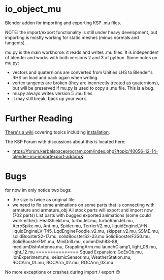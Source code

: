 io_object_mu
==========

Blender addon for importing and exporting KSP .mu files.

NOTE: the import/export functionality is still under heavy development, but
importing is mostly working for static meshes (minus normals and tangents).

mu.py is the main workhorse: it reads and writes .mu files. It is independent
of blender and works with both versions 2 and 3 of python. Some notes on mu.py:
* vectors and quaternions are converted from Unities LHS to Blender's RHS on
load and back again when writing.
* vertex tangents are broken (they are incorrectly treated as quaternions), but
will be preserved if mu.py is used to copy a .mu file. This is a bug.
* mu.py always writes version 5 .mu files.
* it may still break, back up your work.

Further Reading
===============

[There's a wiki](https://github.com/taniwha/io_object_mu/wiki) covering topics
including [installation](https://github.com/taniwha/io_object_mu/wiki/Installation).

The KSP Forum with discussions about this is located here:
* https://forum.kerbalspaceprogram.com/index.php?/topic/40056-12-14-blender-mu-importexport-addon/&

Bugs
===============
for now im only notice two bugs:
- the size is twice as original file
- we need to fix some animations on some parts that is connecting with armature and armature_obj
All stock parts will export and import now (702 parts)
List parts with bugged exported animations (some could work either):
HeatShield.mu, turboJet.mu, turboRamJet.mu, AeroSpike.mu, Ant.mu, Spider.mu, TerrierV2.mu, liquidEngineLV-N
liquidEngineLV-T45, LqdEnginePoodle_v2.mu, skipper_v2.mu, SSME.mu, solidBoosterS2-17.mu, solidBoosterS2-33.mu
SolidBoosterF3S0.mu, SolidBoosterFM1.mu, MiniDrill.mu, commDish88-88, mediumDishAntenna.mu, GrapplingArm.mu
launchClamp1, light_08.mu, light_12.mu
===============
Squad Expansion:
GoExOb.mu, IonExperiment.mu, seismicSensor.mu, WeatherStation.mu, ROCArm_01.mu, ROCArm_02.mu, ROCArm_03.mu

No more exceptions or crashes during import / export 😊

